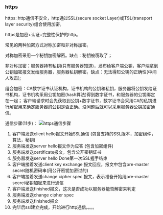 ### https
https: http通信不安全，http通过SSL(secure socket Layer)或TSL(transport layer security)组合使用加密，

https是加密+认证+完整性保护的http。

常见的两种加密方式对称加密和非对称加密。

  对称加密采用一个秘钥加密解密。缺点：秘钥被窃取了；
  
  非对称加密：服务器持有私钥(只有服务器知道)，发布给客户端公钥，客户端拿到公钥加密报文发给服务器，服务器私钥解密。缺点：无法得知公钥的正确性(中间人攻击);
  
  组合加密：CA数字证书认证机构，证书机构的公钥和私钥，服务器将公钥发给证书机构，证书机构采用公钥加密(hash算法)得到数字证书，和服务器的公钥绑定在一起；
  客户端请求时会先获取到公钥+数字证书，数字证书会采用CA的私钥进行解密用来确定服务器的公钥是否正确。没问题后就可以采用服务器公钥加密通信。
  
通信步骤(11步)：
![https通信步骤](http://wx1.sinaimg.cn/mw690/0060lm7Tly1fr1mxjxj9tj30qw0xw7dg.jpg)
1.	客户端发送client hello报文开始SSL通信   (包含支持的SSL版本，加密组件，算法，秘钥)
2.	服务端发送server hello报文作为应答 (包含加密组件)
3.	服务端发送certificate报文，包含公开密钥证书
4.	服务器发送server hello Done第一次SSL握手结束
5.	客户端接着发送client key exchange 报文回应，报文中包含pre-master secret随机密码串(用公开密钥加密过的)
6.	客户端接着发送change cipher spec 报文，表示准备开始用pre-master secret秘钥加密来进行通信
7.	客户端发送finished报文，这次是否成功以服务器能否解密来判定
8.	服务端发送change cipher spec
9.	服务端发送finished报文
10.	完毕后ssl建立完成，开始进行http通信。。。。
